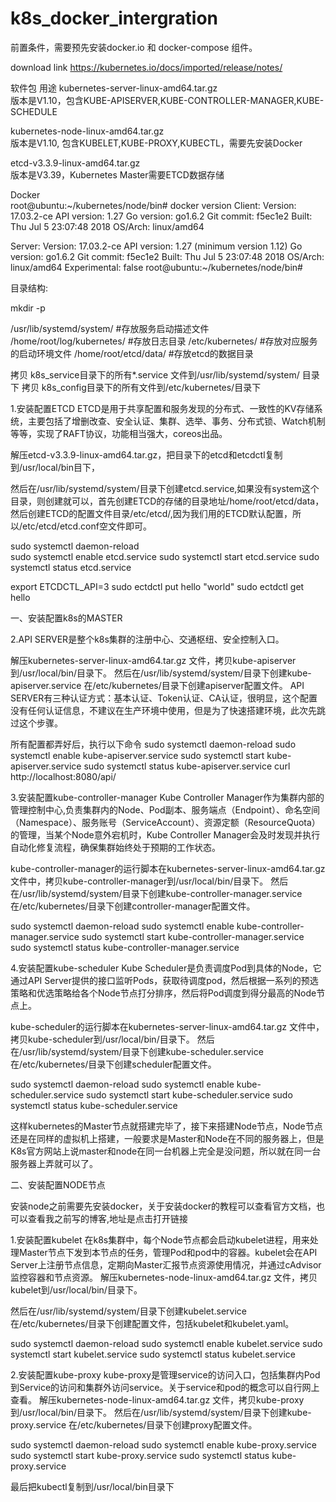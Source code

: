 # k8s_docker_intergration

前置条件，需要预先安装docker.io 和 docker-compose 组件。

download link https://kubernetes.io/docs/imported/release/notes/

软件包	用途
kubernetes-server-linux-amd64.tar.gz	
版本是V1.10，包含KUBE-APISERVER,KUBE-CONTROLLER-MANAGER,KUBE-SCHEDULE

kubernetes-node-linux-amd64.tar.gz	
版本是V1.10,   包含KUBELET,KUBE-PROXY,KUBECTL，需要先安装Docker

etcd-v3.3.9-linux-amd64.tar.gz	
版本是V3.39，Kubernetes Master需要ETCD数据存储


Docker	
root@ubuntu:~/kubernetes/node/bin# docker version
Client:
 Version:      17.03.2-ce
 API version:  1.27
 Go version:   go1.6.2
 Git commit:   f5ec1e2
 Built:        Thu Jul  5 23:07:48 2018
 OS/Arch:      linux/amd64

Server:
 Version:      17.03.2-ce
 API version:  1.27 (minimum version 1.12)
 Go version:   go1.6.2
 Git commit:   f5ec1e2
 Built:        Thu Jul  5 23:07:48 2018
 OS/Arch:      linux/amd64
 Experimental: false
root@ubuntu:~/kubernetes/node/bin# 


目录结构:

mkdir -p 

/usr/lib/systemd/system/     #存放服务启动描述文件
/home/root/log/kubernetes/   #存放日志目录
/etc/kubernetes/             #存放对应服务的启动环境文件
/home/root/etcd/data/        #存放etcd的数据目录

拷贝 k8s_service目录下的所有*.service 文件到/usr/lib/systemd/system/ 目录下
拷贝 k8s_config目录下的所有文件到/etc/kubernetes/目录下


1.安装配置ETCD
ETCD是用于共享配置和服务发现的分布式、一致性的KV存储系统，主要包括了增删改查、安全认证、集群、选举、事务、分布式锁、Watch机制等等，实现了RAFT协议，功能相当强大，coreos出品。

解压etcd-v3.3.9-linux-amd64.tar.gz，把目录下的etcd和etcdctl复制到/usr/local/bin目下，

然后在/usr/lib/systemd/system/目录下创建etcd.service,如果没有system这个目录，则创建就可以，首先创建ETCD的存储的目录地址/home/root/etcd/data，然后创建ETCD的配置文件目录/etc/etcd/,因为我们用的ETCD默认配置，所以/etc/etcd/etcd.conf空文件即可。

sudo systemctl daemon-reload    
sudo systemctl enable etcd.service
sudo systemctl start etcd.service
sudo systemctl status etcd.service

export ETCDCTL_API=3
sudo ectdctl put hello "world"
sudo ectdctl get hello


一、安装配置k8s的MASTER

2.API SERVER是整个k8s集群的注册中心、交通枢纽、安全控制入口。

解压kubernetes-server-linux-amd64.tar.gz 文件，拷贝kube-apiserver到/usr/local/bin/目录下。
然后在/usr/lib/systemd/system/目录下创建kube-apiserver.service
在/etc/kubernetes/目录下创建apiserver配置文件。
API SERVER有三种认证方式：基本认证、Token认证、CA认证，很明显，这个配置没有任何认证信息，不建议在生产环境中使用，但是为了快速搭建环境，此次先跳过这个步骤。

所有配置都弄好后，执行以下命令
sudo systemctl daemon-reload
sudo systemctl enable kube-apiserver.service
sudo systemctl start kube-apiserver.service
sudo systemctl status kube-apiserver.service
curl http://localhost:8080/api/

3.安装配置kube-controller-manager
Kube Controller Manager作为集群内部的管理控制中心,负责集群内的Node、Pod副本、服务端点（Endpoint）、命名空间（Namespace）、服务账号（ServiceAccount）、资源定额（ResourceQuota）的管理，当某个Node意外宕机时，Kube Controller Manager会及时发现并执行自动化修复流程，确保集群始终处于预期的工作状态。

kube-controller-manager的运行脚本在kubernetes-server-linux-amd64.tar.gz 文件中，拷贝kube-controller-manager到/usr/local/bin/目录下。
然后在/usr/lib/systemd/system/目录下创建kube-controller-manager.service
在/etc/kubernetes/目录下创建controller-manager配置文件。

sudo systemctl daemon-reload
sudo systemctl enable kube-controller-manager.service
sudo systemctl start kube-controller-manager.service
sudo systemctl status kube-controller-manager.service

4.安装配置kube-scheduler
Kube Scheduler是负责调度Pod到具体的Node，它通过API Server提供的接口监听Pods，获取待调度pod，然后根据一系列的预选策略和优选策略给各个Node节点打分排序，然后将Pod调度到得分最高的Node节点上。

kube-scheduler的运行脚本在kubernetes-server-linux-amd64.tar.gz 文件中，拷贝kube-scheduler到/usr/local/bin/目录下。
然后在/usr/lib/systemd/system/目录下创建kube-scheduler.service
在/etc/kubernetes/目录下创建scheduler配置文件。

sudo systemctl daemon-reload
sudo systemctl enable kube-scheduler.service
sudo systemctl start kube-scheduler.service
sudo systemctl status kube-scheduler.service


这样kubernetes的Master节点就搭建完毕了，接下来搭建Node节点，Node节点还是在同样的虚拟机上搭建，一般要求是Master和Node在不同的服务器上，但是K8s官方网站上说master和node在同一台机器上完全是没问题，所以就在同一台服务器上弄就可以了。


二、安装配置NODE节点

安装node之前需要先安装docker，关于安装docker的教程可以查看官方文档，也可以查看我之前写的博客,地址是点击打开链接

1.安装配置kubelet
在k8s集群中，每个Node节点都会启动kubelet进程，用来处理Master节点下发到本节点的任务，管理Pod和pod中的容器。kubelet会在API Server上注册节点信息，定期向Master汇报节点资源使用情况，并通过cAdvisor监控容器和节点资源。
解压kubernetes-node-linux-amd64.tar.gz 文件，拷贝kubelet到/usr/local/bin/目录下。

然后在/usr/lib/systemd/system/目录下创建kubelet.service
在/etc/kubernetes/目录下创建配置文件，包括kubelet和kubelet.yaml。


sudo systemctl daemon-reload
sudo systemctl enable kubelet.service
sudo systemctl start kubelet.service
sudo systemctl status kubelet.service

2.安装配置kube-proxy
kube-proxy是管理service的访问入口，包括集群内Pod到Service的访问和集群外访问service。关于service和pod的概念可以自行网上查看。
解压kubernetes-node-linux-amd64.tar.gz 文件，拷贝kube-proxy到/usr/local/bin/目录下。
然后在/usr/lib/systemd/system/目录下创建kube-proxy.service
在/etc/kubernetes/目录下创建proxy配置文件。

sudo systemctl daemon-reload
sudo systemctl enable kube-proxy.service
sudo systemctl start kube-proxy.service
sudo systemctl status kube-proxy.service

最后把kubectl复制到/usr/local/bin目录下


